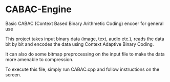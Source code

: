 # CABAC-Engine
Basic CABAC (Context Based Binary Arithmetic Coding) encoer for general use

This project takes input binary data (image, text, audio etc.), reads the data bit by bit and encodes the data using 
Context Adaptive Binary Coding.

It can also do some bitmap preprocessing on the input file to make the data more amenable to compression.

To execute this file, simply run CABAC.cpp and follow instructions on the screen.

